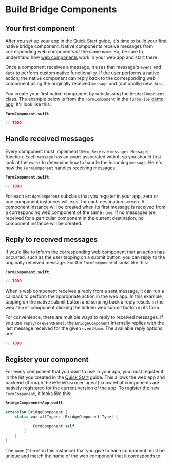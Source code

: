 # Build Bridge Components

## Your first component

After you set up your app in the [Quick Start](QUICK-START.md) guide, it's time to build your first native bridge component. Native components receive messages from corresponding web components of the same `name`. So, be sure to understand how [web components](https://strada.hotwired.dev/handbook/web) work in your web app and start there.

Once a component receives a message, it uses that message's `event` and `data` to perform custom native functionality. If the user performs a native action, the native component can reply back to the corresponding web component using the originally received `message` and (optionally) new `data`.

You create your first native component by subclassing the `BridgeComponent` class. The example below is from the `FormComponent` in the `turbo-ios` [demo app](https://github.com/hotwired/turbo-ios/tree/main/Demo).  It'll look like this:

**`FormComponent.swift`**
```swift
// TODO
```

## Handle received messages

Every component must implement the `onReceive(message: Message)` function. Each `message` has an `event` associated with it, so you should first look at the `event` to determine how to handle the incoming `message`. Here's how the `FormComponent` handles receiving messages:

**`FormComponent.swift`**
```swift
// TODO
```

For each `BridgeComponent` subclass that you register in your app, zero or one component instances will exist for each destination screen. A component instance will be created when its first message is received from a corresponding web component of the same `name`. If no messages are received for a particular component in the current destination, no component instance will be created.

## Reply to received messages

If you'd like to inform the corresponding web component that an action has occurred, such as the user tapping on a submit button, you can reply to the originally received message. For the `FormComponent` it looks like this:

**`FormComponent.swift`**
```swift
// TODO
```

When a web component receives a reply from a sent message, it can run a callback to perform the appropriate action in the web app. In this example, tapping on the native submit button and sending back a reply results in the web `"form"` component clicking the hidden web submit button in its form.

For convenience, there are multiple ways to reply to received messages. If you use `replyTo(eventName)`, the `BridgeComponent` internally replies with the last message received for the given `eventName`. The available reply options are:

```swift
// TODO
```

## Register your component

For every component that you want to use in your app, you must register it in the list you created in the [Quick Start](QUICK-START.md) guide. This allows the web app and backend (through the `WKWebView` user-agent) know what components are natively registered for the current version of the app. To register the new `FormComponent`, it looks like this:

**`BridgeComponent+App.swift`**
```swift
extension BridgeComponent {
    static var allTypes: [BridgeComponent.Type] {
        [
            FormComponent.self
        ]
    }
}
```

The `name` (`"form"` in this instance) that you give to each component must be unique and match the name of the web component that it corresponds to.
